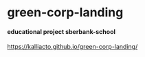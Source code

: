# green-corp-landing
#### educational project sberbank-school
https://kalliacto.github.io/green-corp-landing/
